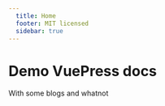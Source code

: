 ```yaml
---
  title: Home
  footer: MIT licensed
  sidebar: true
---
```


# Demo VuePress docs

With some blogs and whatnot
